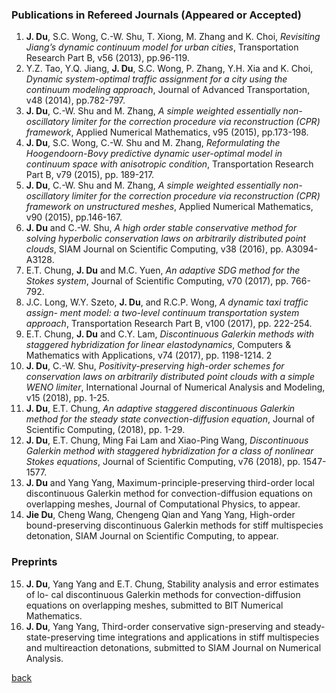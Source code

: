 
### Publications in Refereed Journals (Appeared or Accepted)

1. **J. Du**, S.C. Wong, C.-W. Shu, T. Xiong, M. Zhang and K. Choi, _Revisiting Jiang’s dynamic continuum model for urban cities_, Transportation Research Part B, v56 (2013), pp.96-119.
2. Y.Z. Tao, Y.Q. Jiang, **J. Du**, S.C. Wong, P. Zhang, Y.H. Xia and K. Choi, _Dynamic system-optimal traffic assignment for a city using the continuum modeling approach_, Journal of Advanced Transportation, v48 (2014), pp.782-797.
3. **J. Du**, C.-W. Shu and M. Zhang, _A simple weighted essentially non-oscillatory limiter for the correction procedure via reconstruction (CPR) framework_, Applied Numerical Mathematics, v95 (2015), pp.173-198.
4. **J. Du**, S.C. Wong, C.-W. Shu and M. Zhang, _Reformulating the Hoogendoorn-Bovy predictive dynamic user-optimal model in continuum space with anisotropic condition_, Transportation Research Part B, v79 (2015), pp. 189-217.
5. **J. Du**, C.-W. Shu and M. Zhang, _A simple weighted essentially non-oscillatory limiter for the correction procedure via reconstruction (CPR) framework on unstructured meshes_, Applied Numerical Mathematics, v90 (2015), pp.146-167.
6. **J. Du** and C.-W. Shu, _A high order stable conservative method for solving hyperbolic conservation laws on arbitrarily distributed point clouds_, SIAM Journal on Scientific Computing, v38 (2016), pp. A3094-A3128.
7. E.T. Chung, **J. Du** and M.C. Yuen, _An adaptive SDG method for the Stokes system_, Journal of Scientific Computing, v70 (2017), pp. 766-792.
8. J.C. Long, W.Y. Szeto, **J. Du**, and R.C.P. Wong, _A dynamic taxi traffic assign- ment model: a two-level continuum transportation system approach_, Transportation Research Part B, v100 (2017), pp. 222-254.
9. E.T. Chung, **J. Du** and C.Y. Lam, _Discontinuous Galerkin methods with staggered hybridization for linear elastodynamics_, Computers & Mathematics with Applications, v74 (2017), pp. 1198-1214.
2
10. **J. Du**, C.-W. Shu, _Positivity-preserving high-order schemes for conservation laws on arbitrarily distributed point clouds with a simple WENO limiter_, International Journal of Numerical Analysis and Modeling, v15 (2018), pp. 1-25.
11. **J. Du**, E.T. Chung, _An adaptive staggered discontinuous Galerkin method for the steady state convection-diffusion equation_, Journal of Scientific Computing, (2018), pp. 1-29.
12. **J. Du**, E.T. Chung, Ming Fai Lam and Xiao-Ping Wang, _Discontinuous Galerkin method with staggered hybridization for a class of nonlinear Stokes equations_, Journal of Scientific Computing, v76 (2018), pp. 1547-1577.
13. **J. Du** and Yang Yang, Maximum-principle-preserving third-order local discontinuous Galerkin method for convection-diffusion equations on overlapping meshes, Journal of Computational Physics, to appear.
14. **Jie Du**, Cheng Wang, Chengeng Qian and Yang Yang, High-order bound-preserving discontinuous Galerkin methods for stiff multispecies detonation, SIAM Journal on Scientific Computing, to appear.

### Preprints

15. **J. Du**, Yang Yang and E.T. Chung, Stability analysis and error estimates of lo- cal discontinuous Galerkin methods for convection-diffusion equations on overlapping meshes, submitted to BIT Numerical Mathematics.
16. **J. Du**, Yang Yang, Third-order conservative sign-preserving and steady-state-preserving time integrations and applications in stiff multispecies and multireaction detonations, submitted to SIAM Journal on Numerical Analysis.


[back](README.md)

